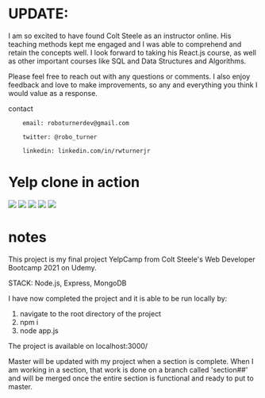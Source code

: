 # UPDATE:

I am so excited to have found Colt Steele as an instructor online. His teaching methods kept me engaged and I was able to comprehend and retain the concepts well. I look forward to taking his React.js course, as well as other important courses like SQL and Data Structures and Algorithms.

Please feel free to reach out with any questions or comments. I also enjoy feedback and love to make improvements, so any and everything you think I would value as a response.

contact

        email: roboturnerdev@gmail.com

        twitter: @robo_turner

        linkedin: linkedin.com/in/rwturnerjr

# Yelp clone in action

<img src="https://i.imgur.com/EpQVZ9i.png">

<img src="https://i.imgur.com/yII53kV.png">

<img src="https://i.imgur.com/0mvIxTu.png">

<img src="https://i.imgur.com/IV9w41B.png">

<img src="https://i.imgur.com/rXz2IVa.png">

# notes

This project is my final project YelpCamp from Colt Steele's Web Developer Bootcamp 2021 on Udemy.

STACK: Node.js, Express, MongoDB

I have now completed the project and it is able to be run locally by:

1. navigate to the root directory of the project
2. npm i
3. node app.js

The project is available on localhost:3000/

Master will be updated with my project when a section is complete. When I am working in a section, that work is done on a branch called 'section##' and will be merged once the entire section is functional and ready to put to master.